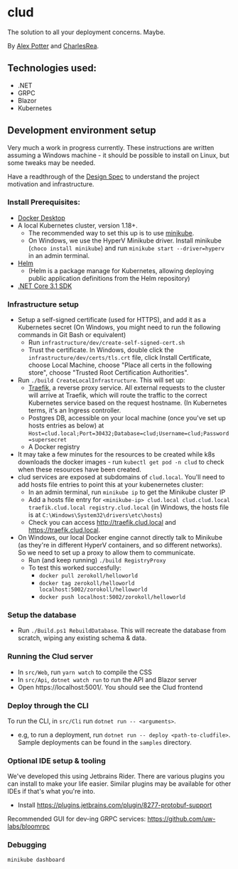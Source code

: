 # clud

The solution to all your deployment concerns. Maybe.

By [Alex Potter](https://github.com/AlexJPotter) and [CharlesRea](https://github.com/CharlesRea).

## Technologies used:
* .NET
* GRPC
* Blazor
* Kubernetes

## Development environment setup

Very much a work in progress currently. These instructions are written assuming a Windows machine - it should
be possible to install on Linux, but some tweaks may be needed.

Have a readthrough of the [Design Spec](./docs/01_DesignSpec.md) to understand the project motivation and infrastructure.

### Install Prerequisites:
* [Docker Desktop](https://www.docker.com/get-started)
* A local Kubernetes cluster, version 1.18+. 
  * The recommended way to set this up is to use [minikube](https://minikube.sigs.k8s.io/docs/start/).
  * On Windows, we use the HyperV Minikube driver. Install minikube (`choco install minikube`)
    and run `minikube start --driver=hyperv` in an admin terminal.
* [Helm](https://helm.sh/docs/intro/install/)
  * (Helm is a package manage for Kubernetes, allowing deploying public application definitions from the Helm repository)
* [.NET Core 3.1 SDK](https://dotnet.microsoft.com/download)

### Infrastructure setup
* Setup a self-signed certificate (used for HTTPS), and add it as a Kubernetes secret (On Windows, you might need to run the following commands in Git Bash or equivalent)
  * Run `infrastructure/dev/create-self-signed-cert.sh`
  * Trust the certificate. In Windows, double click the `infrastructure/dev/certs/tls.crt` file, click Install Certificate, choose Local Machine, choose
    "Place all certs in the following store", choose "Trusted Root Certification Authorities".
* Run `./build CreateLocalInfrastructure`. This will set up:
  * [Traefik](https://docs.traefik.io/), a reverse proxy service. All external requests to the cluster will arrive at
    Traefik, which will route the traffic to the correct Kubernetes service based on the request hostname. (In Kubernetes
    terms, it's an Ingress controller.
  * Postgres DB, accessible on your local machine (once you've set up hosts entries as below) at
    `Host=clud.local;Port=30432;Database=clud;Username=clud;Password=supersecret`
  * A Docker registry
* It may take a few minutes for the resources to be created while k8s downloads the docker images - run `kubectl get pod -n clud` to check when these resources have been created.
* clud services are exposed at subdomains of `clud.local`. You'll need to add hosts file entries to point this at your kubenernetes cluster:
  * In an admin terminal, run `minikube ip` to get the Minikube cluster IP
  * Add a hosts file entry for `<minikube-ip> clud.local clud.clud.local traefik.clud.local registry.clud.local` (in Windows, the hosts file is at `C:\Windows\System32\drivers\etc\hosts`)
  * Check you can access http://traefik.clud.local and  https://traefik.clud.local.
* On Windows, our local Docker engine cannot directly talk to Minikube (as they're in different HyperV
  containers, and so different networks). So we need to set up a proxy to allow them to communicate.
  * Run (and keep running) `./build RegistryProxy`
  * To test this worked succesfully:
    * `docker pull zerokoll/helloworld`
    * `docker tag zerokoll/helloworld  localhost:5002/zorokoll/helloworld`
    * `docker push localhost:5002/zorokoll/helloworld`

### Setup the database
* Run `./Build.ps1 RebuildDatabase`. This will recreate the database from scratch, wiping any existing schema & data.

### Running the Clud server
* In `src/Web`, run `yarn watch` to compile the CSS
* In `src/Api`, `dotnet watch run` to run the API and Blazor server
* Open https://localhost:5001/. You should see the Clud frontend

### Deploy through the CLI
To run the CLI, in `src/Cli` run `dotnet run -- <arguments>`. 
* e.g, to run a deployment, run `dotnet run -- deploy <path-to-cludfile>`. Sample deployments can be found in the `samples` directory.

### Optional IDE setup & tooling
We've developed this using Jetbrains Rider. There are various plugins you can install to make your life easier. Similar
plugins may be available for other IDEs if that's what you're into.
* Install https://plugins.jetbrains.com/plugin/8277-protobuf-support

Recommended GUI for dev-ing GRPC services: https://github.com/uw-labs/bloomrpc


### Debugging
`minikube dashboard`
